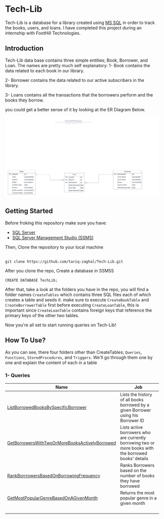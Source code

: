 # Tech-Lib 
Tech-Lib is a database for a library created using [MS SQL](https://www.microsoft.com/en-us/sql-server) in order to track the books, users, and loans.
I have completed this project during an internship with FootHill Technologies.

## Introduction
Tech-Lib data base contains three simple entities; Book, Borrower, and Loan.
The names are pretty much self explanatory: 
1- Book contains the data related to each book in our library.

2- Borrower contains the data related to our active subscribers in the library.

3- Loans contains all the transactions that the borrowers perform and the books they borrow.

you could get a better sense of it by looking at the ER Diagram Below.

![Tech-Lib ER Diagram](https://github.com/tariq-zaghal/Tech-Lib/blob/dev/TechLibERDiagram.png)
## Getting Started
Before froking this repository make sure you have: 
- [SQL Server](https://www.microsoft.com/en-us/sql-server/sql-server-downloads) 
- [SQL Server Management Studio (SSMS)](https://learn.microsoft.com/en-us/sql/ssms/download-sql-server-management-studio-ssms?view=sql-server-ver16#download-ssms)

Then, Clone the repository to your local machine

```

git clone https://github.com/tariq-zaghal/Tech-Lib.git

```

After you clone the repo, Create a database in SSMSS

```
CREATE DATABASE TechLib;
```

After that, take a look at the folders you have in the repo, you will find a folder names `CreateTables` which contains three SQL files each of which creates a table 
and seeds it. make sure to execute `CreateBookTable` and `CreateBorrowerTable` first before executing `CreateLoanTable`, this is important since `CreateLoanTable` 
contains foreign keys that reference the primary keys of the other two tables.

Now you're all set to start running queries on Tech-Lib!

## How To Use?

As you can see, there four folders other than CreateTables; `Queries`, `Functions`, `StoredProcedures`, and `Triggers`. We'll go through them one by one and explain the content of each in a table

### 1- Queries

| Name    | Job |
| ------------- | ------------- |
| [ListBorrowedBooksBySpecificBorrower](https://github.com/tariq-zaghal/Tech-Lib/blob/dev/Queries/ListBorrowedBooksBySpecificBorrower.sql)  | Lists the history of all books borrowed by a given Borrower using his Borrower ID |
| [GetBorrowersWithTwoOrMoreBooksActivelyBorrowed](https://github.com/tariq-zaghal/Tech-Lib/blob/dev/Queries/GetBorrowersWithTwoOrMoreBooksActivelyBorrowed.sql)  | Lists active borrowers who are currently borrowing two or more books with the borrowed books' details |
| [RankBorrrowersBasedOnBorrowingFrequency](https://github.com/tariq-zaghal/Tech-Lib/blob/dev/Queries/RankBorrrowersBasedOnBorrowingFrequency.sql) | Ranks Borrowers based on the number of books they have borrowed |
| [GetMostPopularGenreBasedOnAGivenMonth](https://github.com/tariq-zaghal/Tech-Lib/blob/dev/Queries/GetMostPopularGenreBasedOnAGivenMonth.sql) | Returns the most popular genre in a given month |
|  |  |
|  |  |
|  |  |
|  |  |

